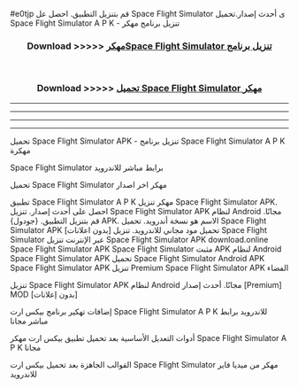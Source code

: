 #e0tjp قم بتنزيل التطبيق. احصل عل Space Flight Simulator  ى أحدث إصدار.تحميل Space Flight Simulator  A P K - تنزيل برنامج مهكر



<div align="center">
<h3>Download >>>>> <a href="https://ar-sites.web.app/?ar= Space Flight Simulator ">مهكرSpace Flight Simulator  تنزيل برنامج</a></h3><br>

<h3>Download >>>>> <a href="https://ar-sites.web.app/?ar= Space Flight Simulator ">تحميل Space Flight Simulator  مهكر</a></h3>
</div>


----------------------------------------------------------

----------------------------------------------------------

----------------------------------------------------------

----------------------------------------------------------


تحميل Space Flight Simulator  APK - تنزيل برنامج Space Flight Simulator  A P K مهكرة

Space Flight Simulator  برابط مباشر للاندرويد

تحميل Space Flight Simulator  مهكر اخر اصدار

تطبيق Space Flight Simulator  A P K مهكر
تنزيل Space Flight Simulator  APK. احصل على أحدث إصدار.
تنزيل Space Flight Simulator  APK لنظام Android مجانًا.
قم بتنزيل التطبيق. {جودول} APK. الاسم هو نسخة أندرويد.
تحميل Space Flight Simulator  APK [بدون اعلانات]
تحميل مود مجاني للاندرويد.
تنزيل Space Flight Simulator  عبر الإنترنت
تنزيل Space Flight Simulator  APK
download.online Space Flight Simulator  APK
Space Flight Simulator  مثبت APK لنظام Android
Space Flight Simulator  APK
تحميل Space Flight Simulator  Android APK
Space Flight Simulator  APK تنزيل Premium
Space Flight Simulator  APK الفضاء

تنزيل Space Flight Simulator  APK لنظام Android مجانًا. أحدث إصدار [Premium] MOD [بدون إعلانات]

إضافات تهكير برنامج بيكس ارت Space Flight Simulator  A P K للاندرويد برابط مباشر مجانا

أدوات التعديل الأساسية بعد تحميل تطبيق بيكس ارت مهكر Space Flight Simulator  A P K مجانا

القوالب الجاهزة بعد تحميل بيكس ارت Space Flight Simulator  مهكر من ميديا فاير للاندرويد



